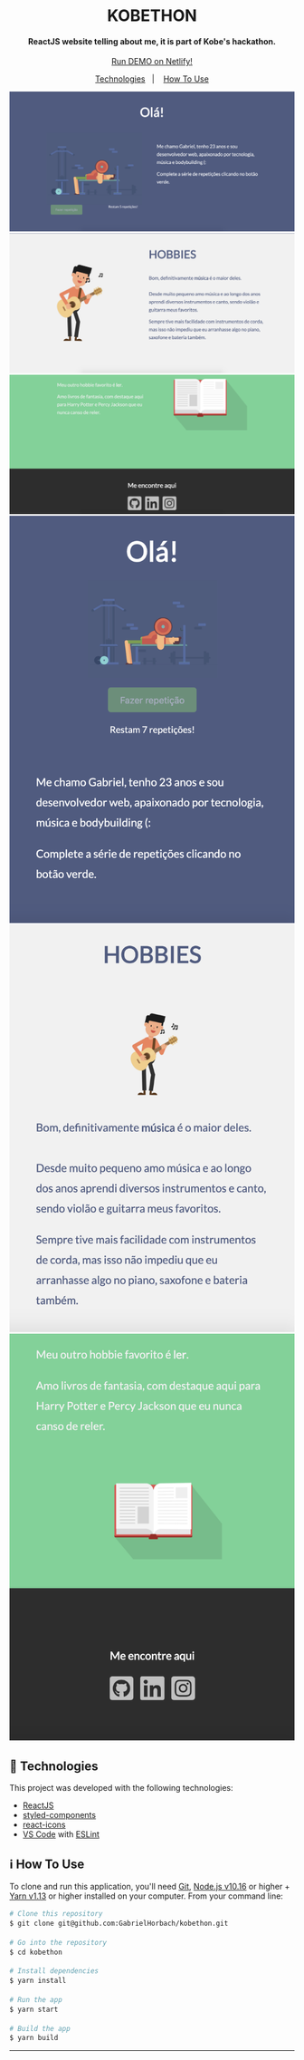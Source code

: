 <h1 align="center">
    KOBETHON
</h1>

<h4 align="center">
  ReactJS website telling about me, it is part of Kobe's hackathon.
</h4>

<p align="center">
  <a href="https://kobethon-gabriel.netlify.app/" target="_blank">
    Run DEMO on Netlify!
  </a>
</p>

<p align="center">
  <a href="#rocket-technologies">Technologies</a>&nbsp;&nbsp;&nbsp;|&nbsp;&nbsp;&nbsp;
  <a href="#information_source-how-to-use">How To Use</a>
</p>


<p align="center">
  <img alt="Home screenshot" src="./screenshots/screenshot-home.png">
  <img alt="Hobbie screenshot" src="./screenshots/screenshot-hobbie.png">
  <img alt="Reading screenshot" src="./screenshots/screenshot-reading.png">
  <img alt="Home screenshot mobile" src="./screenshots/screenshot-home-mobile.png">
  <img alt="Hobbie screenshot mobile" src="./screenshots/screenshot-hobbies-mobile.png">
  <img alt="Reading screenshot mobile" src="./screenshots/screenshot-reading-mobile.png">
</p>

## :rocket: Technologies

This project was developed with the following technologies:

-  [ReactJS](https://reactjs.org/)
-  [styled-components](https://www.styled-components.com/)
-  [react-icons](https://react-icons.github.io/react-icons/)
-  [VS Code][vc] with [ESLint][vceslint]

## :information_source: How To Use

To clone and run this application, you'll need [Git](https://git-scm.com), [Node.js v10.16][nodejs] or higher + [Yarn v1.13][yarn] or higher installed on your computer. From your command line:

```bash
# Clone this repository
$ git clone git@github.com:GabrielHorbach/kobethon.git

# Go into the repository
$ cd kobethon

# Install dependencies
$ yarn install

# Run the app
$ yarn start

# Build the app
$ yarn build
```

---

[nodejs]: https://nodejs.org/
[yarn]: https://yarnpkg.com/
[vc]: https://code.visualstudio.com/
[vceslint]: https://marketplace.visualstudio.com/items?itemName=dbaeumer.vscode-eslint